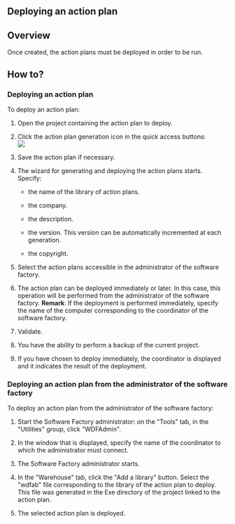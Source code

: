 


## Deploying an action plan
			



<a name="NOTE1"></a>
<a name="NOTE1_1"></a>


## Overview
<a name="overview_ELTTEXTE000109"></a>
Once created, the action plans must be deployed in order to be run.  

<a name="NOTE2"></a>
<a name="NOTE2_1"></a>


## How to?
<a name="how_ELTTEXTE000133"></a>


### Deploying an action plan
<a name="deploying_action_plan_ELTPARAGRAPHE000018"></a>

To deploy an action plan: 

1. Open the project containing the action plan to deploy. 

2. Click the action plan generation icon in the quick access buttons: <br>![](https://doc.pcsoft.fr/en-US/images/image.awp?langid=3&name=ico_generation_Plan.gif)


3. Save the action plan if necessary. 

4. The wizard for generating and deploying the action plans starts. Specify: 

	- the name of the library of action plans.

	- the company.

	- the description.

	- the version. This version can be automatically incremented at each generation. 

	- the copyright.




5. Select the action plans accessible in the administrator of the software factory. 

6. The action plan can be deployed immediately or later. In this case, this operation will be performed from the administrator of the software factory. 
	**Remark**: If the deployment is performed immediately, specify the name of the computer corresponding to the coordinator of the software factory. 

7. Validate. 

8. You have the ability to perform a backup of the current project. 

9. If you have chosen to deploy immediately, the coordinator is displayed and it indicates the result of the deployment. 





### Deploying an action plan from the administrator of the software factory
<a name="deploying_action_plan_from_the_administrator_the_software_factory_ELTPARAGRAPHE000042"></a>

To deploy an action plan from the administrator of the software factory: 

1. Start the Software Factory administrator: on the "Tools" tab, in the "Utilities" group, click "WDFAdmin".

2. In the window that is displayed, specify the name of the coordinator to which the administrator must connect. 

3. The Software Factory administrator starts. 

4. In the "Warehouse" tab, click the "Add a library" button. Select the "wdfab" file corresponding to the library of the action plan to deploy. This file was generated in the Exe directory of the project linked to the action plan. 

5. The selected action plan is deployed. 





